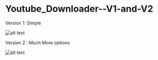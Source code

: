 # Youtube_Downloader--V1-and-V2

Version 1: Simple

![alt text](https://github.com/bmaneesh2000/Youtube_Downloader--V1-and-V2/blob/main/yt/1.jpg?raw=true)

Version 2 : Much More options

![alt text](https://github.com/bmaneesh2000/Youtube_Downloader--V1-and-V2/blob/main/yt/2.jpg?raw=true)

